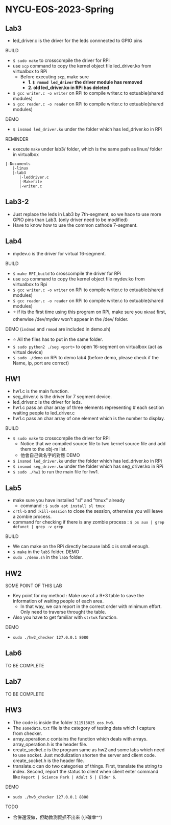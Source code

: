 # NYCU-EOS-2023-Spring

## Lab3
- led_driver.c is the driver for the leds connnected to GPIO pins

BUILD
- `$ sudo make`  to crosscompile the driver for RPi 
- use `scp` command to copy the kernel object file led_driver.ko from virtualbox to RPi
  - Before executing `scp`, make sure 
    - **1. `$ rmmod led_driver` the driver module has removed**
    - **2. old led_driver.ko in RPi has deleted**
- `$ gcc writer.c -o writer` on RPi to compile writer.c to extuable(shared modules)
- `$ gcc reader.c -o reader` on RPi to compile writer.c to extuable(shared modules)

DEMO
- `$ insmod led_driver.ko` under the folder which has led_driver.ko in RPi

REMINDER
- execute `make` under lab3/ folder, which is the same path as linux/ folder in virtualbox
```
|-Documents
   |-linux
   |-lab3
      |-leddriver.c
      |-Makefile
      |-writer.c
```

## Lab3-2
- Just replace the leds in Lab3 by 7th-segment, so we hace to use more GPIO pins than Lab3. (only driver need to be modified)
- Have to know how to use the common cathode 7-segment.

## Lab4
- mydev.c is the driver for virtual 16-segment.

BUILD
- `$ make RPI_build` to crosscompile the driver for RPi 
- use `scp` command to copy the kernel object file mydev.ko from virtualbox to Rpi
- `$ gcc writer.c -o writer` on RPi to compile writer.c to extuable(shared modules)
- `$ gcc reader.c -o reader` on RPi to compile writer.c to extuable(shared modules)
- :star: if its the first time using this program on RPi, make sure you `mknod` first, otherwise /dev/mydev won't appear in the /dev/ folder. 

DEMO (`indmod` and `rmmod` are included in demo.sh)
- :star: All the files has to put in the same folder.
- `$ sudo python2 ./seg <port>` to open 16-segment on virtualbox (act as virtual device)
- `$ sudo ./demo` on RPi to demo lab4 (before demo, please check if the Name, ip, port are correct)

## HW1
- hw1.c is the main function.
- seg_driver.c is the driver for 7 segment device.
- led_driver.c is the driver for leds.
- hw1.c pass an char array of three elements representing # each section waiting people to led_driver.c
- hw1.c pass an char array of one element which is the number to display.

BUILD
- `$ sudo make` to crosscompile the driver for RPi
  - Notice that we compiled source file to two kernel source file and add them to the obj-m list.
  - 他會自己做名字的對應
DEMO
- `$ insmod led_driver.ko` under the folder which has led_driver.ko in RPi
- `$ insmod seg_driver.ko` under the folder which has seg_driver.ko in RPi
- `$ sudo ./hw1` to run the main file for hw1.

## Lab5
- make sure you have installed "sl" and "tmux" already
  - command : `$ sudo apt install sl tmux`
- `crtl-b` and `:kill-session` to close the session, otherwise you will leave a zombie process.
- cpmmand for checking if there is any zombie process : `$ ps aux | grep defunct | grep -v grep`

BUILD
- We can make on the RPi directly because lab5.c is small enough.
- `$ make` in the `lab5` folder.
DEMO
- `sudo ./demo.sh` in the `lab5` folder.

## HW2
SOME POINT OF THIS LAB
- Key point for my method : Make use of a 9*3 table to save the information of waiting people of each area.
  - In that way, we can report in the correct order with minimum effort. Only need to traverse throught the table.
- Also you have to get familiar with `strtok` function.

DEMO
- `sudo ./hw2_checker 127.0.0.1 8080`

## Lab6
TO BE COMPLETE

## Lab7
TO BE COMPLETE

## HW3
- The code is inside the folder `311513025_eos_hw3`.
- The `somedata.txt` file is the category of testing data which I capture from checker.
- array_operation.c contains the function which deals with arrays. array_operation.h is the header file.
- create_socket.c is the program same as hw2 and some labs which need to use socket. Just modulization shorten the server and client code. create_socket.h is the header file.
- translate.c can do two categories of things. First, translate the string to index. Second, report the status to client when client enter command like `Report | Science Park | Adult 5 | Elder 6`.

DEMO
- `sudo ./hw3_checker 127.0.0.1 8888`

TODO
- 合併還沒做，但助教測資抓不出來 (小確幸^^)
